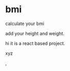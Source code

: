 # bmi
<p>calculate your bmi</p>
<p>add your height and  weight. </p>
<p>hi it is a react based project. </p>
<p>xyz</p>
















,
